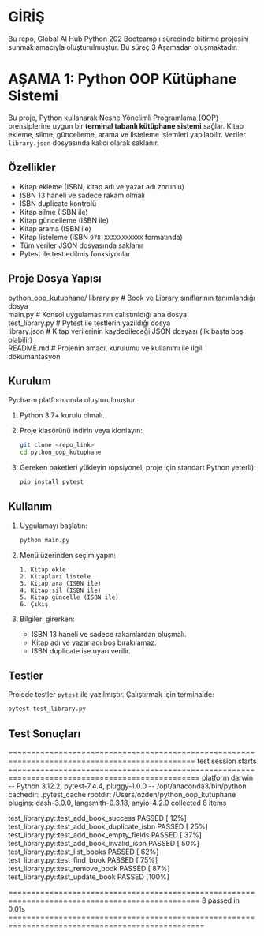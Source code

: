 # GİRİŞ

Bu repo, Global AI Hub Python 202 Bootcamp ı sürecinde bitirme projesini sunmak amacıyla oluşturulmuştur. Bu süreç 3 Aşamadan oluşmaktadır.


# AŞAMA 1: Python OOP Kütüphane Sistemi
Bu proje, Python kullanarak Nesne Yönelimli Programlama (OOP) prensiplerine uygun bir **terminal tabanlı kütüphane sistemi** sağlar. Kitap ekleme, silme, güncelleme, arama ve listeleme işlemleri yapılabilir. Veriler `library.json` dosyasında kalıcı olarak saklanır.

## Özellikler

* Kitap ekleme (ISBN, kitap adı ve yazar adı zorunlu)
* ISBN 13 haneli ve sadece rakam olmalı
* ISBN duplicate kontrolü
* Kitap silme (ISBN ile)
* Kitap güncelleme (ISBN ile)
* Kitap arama (ISBN ile)
* Kitap listeleme (ISBN `978-XXXXXXXXXXX` formatında)
* Tüm veriler JSON dosyasında saklanır
* Pytest ile test edilmiş fonksiyonlar

## Proje Dosya Yapısı

python_oop_kutuphane/
library.py          # Book ve Library sınıflarının tanımlandığı dosya<br>
main.py             # Konsol uygulamasının çalıştırıldığı ana dosya<br>
test_library.py     # Pytest ile testlerin yazıldığı dosya<br>
library.json        # Kitap verilerinin kaydedileceği JSON dosyası (ilk başta boş olabilir)<br>
README.md           # Projenin amacı, kurulumu ve kullanımı ile ilgili dökümantasyon<br>

## Kurulum

Pycharm platformunda oluşturulmuştur. 
1. Python 3.7+ kurulu olmalı.
2. Proje klasörünü indirin veya klonlayın:

   ```bash
   git clone <repo_link>
   cd python_oop_kutuphane
   ```
3. Gereken paketleri yükleyin (opsiyonel, proje için standart Python yeterli):

   ```bash
   pip install pytest
   ```

## Kullanım

1. Uygulamayı başlatın:

   ```bash
   python main.py
   ```

2. Menü üzerinden seçim yapın:

   ```
   1. Kitap ekle
   2. Kitapları listele
   3. Kitap ara (ISBN ile)
   4. Kitap sil (ISBN ile)
   5. Kitap güncelle (ISBN ile)
   6. Çıkış
   ```

3. Bilgileri girerken:

   * ISBN 13 haneli ve sadece rakamlardan oluşmalı.
   * Kitap adı ve yazar adı boş bırakılamaz.
   * ISBN duplicate ise uyarı verilir.

## Testler

Projede testler `pytest` ile yazılmıştır. Çalıştırmak için terminalde:

```bash
pytest test_library.py
```
## Test Sonuçları

=============================================================================================== test session starts ================================================================================================
platform darwin -- Python 3.12.2, pytest-7.4.4, pluggy-1.0.0 -- /opt/anaconda3/bin/python
cachedir: .pytest_cache
rootdir: /Users/ozden/python_oop_kutuphane
plugins: dash-3.0.0, langsmith-0.3.18, anyio-4.2.0
collected 8 items                                                                                                                                                                                                  

test_library.py::test_add_book_success PASSED                                                                                                                                                                [ 12%]
test_library.py::test_add_book_duplicate_isbn PASSED                                                                                                                                                         [ 25%]
test_library.py::test_add_book_empty_fields PASSED                                                                                                                                                           [ 37%]
test_library.py::test_add_book_invalid_isbn PASSED                                                                                                                                                           [ 50%]
test_library.py::test_list_books PASSED                                                                                                                                                                      [ 62%]
test_library.py::test_find_book PASSED                                                                                                                                                                       [ 75%]
test_library.py::test_remove_book PASSED                                                                                                                                                                     [ 87%]
test_library.py::test_update_book PASSED                                                                                                                                                                     [100%]

================================================================================================ 8 passed in 0.01s =================================================================================================
